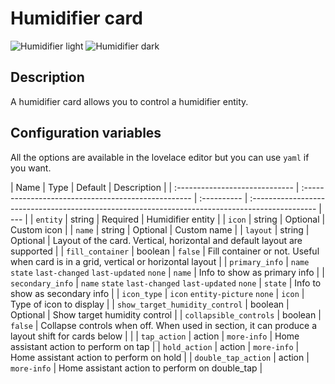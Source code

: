 # Humidifier card

![Humidifier light](../images/humidifier-light.png)
![Humidifier dark](../images/humidifier-dark.png)

## Description

A humidifier card allows you to control a humidifier entity.

## Configuration variables

All the options are available in the lovelace editor but you can use `yaml` if you want.

| Name                           | Type                                                | Default     | Description                                                                                     |
| :----------------------------- | :-------------------------------------------------- | :---------- | :---------------------------------------------------------------------------------------------- | --- |
| `entity`                       | string                                              | Required    | Humidifier entity                                                                               |
| `icon`                         | string                                              | Optional    | Custom icon                                                                                     |
| `name`                         | string                                              | Optional    | Custom name                                                                                     |
| `layout`                       | string                                              | Optional    | Layout of the card. Vertical, horizontal and default layout are supported                       |
| `fill_container`               | boolean                                             | `false`     | Fill container or not. Useful when card is in a grid, vertical or horizontal layout             |
| `primary_info`                 | `name` `state` `last-changed` `last-updated` `none` | `name`      | Info to show as primary info                                                                    |
| `secondary_info`               | `name` `state` `last-changed` `last-updated` `none` | `state`     | Info to show as secondary info                                                                  |
| `icon_type`                    | `icon` `entity-picture` `none`                      | `icon`      | Type of icon to display                                                                         |
| `show_target_humidity_control` | boolean                                             | Optional    | Show target humidity control                                                                    |
| `collapsible_controls`         | boolean                                             | `false`     | Collapse controls when off. When used in section, it can produce a layout shift for cards below |     |
| `tap_action`                   | action                                              | `more-info` | Home assistant action to perform on tap                                                         |
| `hold_action`                  | action                                              | `more-info` | Home assistant action to perform on hold                                                        |
| `double_tap_action`            | action                                              | `more-info` | Home assistant action to perform on double_tap                                                  |
